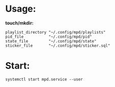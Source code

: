 # Usage: 

**touch/mkdir:**
```planet
playlist_directory "~/.config/mpd/playlists"
pid_file           "~/.config/mpd/pid"
state_file         "~/.config/mpd/state"
sticker_file       "~/.config/mpd/sticker.sql"
```

# Start:

```planet
systemctl start mpd.service --user
```
